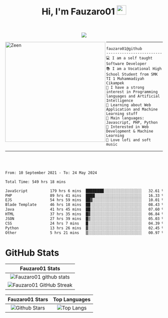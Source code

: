 <h1 align="center">
Hi, I'm Fauzaro01
  <img src="https://media.giphy.com/media/hvRJCLFzcasrR4ia7z/giphy.gif" width="30"></h1>
<br/>

<p align="center">
  <a href="https://github.com/DenverCoder1/readme-typing-svg">
    <img src="https://readme-typing-svg.herokuapp.com?lines=Chill%20and%20Coding;Full+Stack+Web+Developer;Student;Software%20Develover;Always%20learning%20new%20things&center=true&width=380&height=45"></a>
</p>

<img align="left" src="https://media.tenor.com/LNrMsLTFICEAAAAi/elysia.gif" alt="Zeen" width="320" height="320" />
<hr>

```
fauzaro01@github
-------------------------
💻 I am a self taught Software Developer
📚 I am a Vocational High School Student from SMK TI 1 Muhammadiyah Cikampek
📝 I have a strong interest in Programming languages and Artificial Intelligence
🌱 Learning about Web Application and Machine Learning stuff
🌟 Main languages: Javascript, PHP, Python
🚩 Interested in Web Development & Machine Learning
🎵 Love lofi and soft music 
```

<hr>
<br>
<br>
<div align="left">
<!--START_SECTION:waka-->

```txt
From: 10 September 2021 - To: 24 May 2024

Total Time: 549 hrs 18 mins

JavaScript          179 hrs 6 mins  ████████░░░░░░░░░░░░░░░░░   32.61 %
PHP                 89 hrs 41 mins  ████░░░░░░░░░░░░░░░░░░░░░   16.33 %
EJS                 54 hrs 59 mins  ██▓░░░░░░░░░░░░░░░░░░░░░░   10.01 %
Blade Template      46 hrs 18 mins  ██░░░░░░░░░░░░░░░░░░░░░░░   08.43 %
Java                41 hrs 45 mins  ██░░░░░░░░░░░░░░░░░░░░░░░   07.60 %
HTML                37 hrs 35 mins  █▓░░░░░░░░░░░░░░░░░░░░░░░   06.84 %
JSON                27 hrs 39 mins  █▒░░░░░░░░░░░░░░░░░░░░░░░   05.03 %
CSS                 24 hrs 7 mins   █░░░░░░░░░░░░░░░░░░░░░░░░   04.39 %
Python              13 hrs 26 mins  ▓░░░░░░░░░░░░░░░░░░░░░░░░   02.45 %
Other               5 hrs 21 mins   ▒░░░░░░░░░░░░░░░░░░░░░░░░   00.97 %
```

<!--END_SECTION:waka-->
</div>

# GitHub Stats

|                                                            Fauzaro01 Stats                                                            |
| :--------------------------------------------------------------------------------------------------------------------------------------------: |
|        ![Fauzaro01 github stats](https://github-readme-stats.vercel.app/api?username=Fauzaro01&show_icons=true&theme=algolia)        |
|              ![Fauzaro01 GitHub Streak](https://github-readme-streak-stats.herokuapp.com/?user=Fauzaro01&theme=algolia)              |

|                                                                                              Fauzaro01 Stars                                                                                              |                                                           Top Languages                                                           |
| :----------------------------------------------------------------------------------------------------------------------------------------------------------------------------------------------------------------: | :-------------------------------------------------------------------------------------------------------------------------------: |
| ![Github Stars](https://github-readme-stats.vercel.app/api?username=Fauzaro01&show_icons=true&locale=en&count_private=true&hide_rank=true&custom_title=My%20GitHub%20Stats&disable_animations=true&theme=algolia) | ![Top Langs](https://github-readme-stats.vercel.app/api/top-langs/?username=Fauzaro01&langs_count=8&theme=algolia&layout=compact) |


